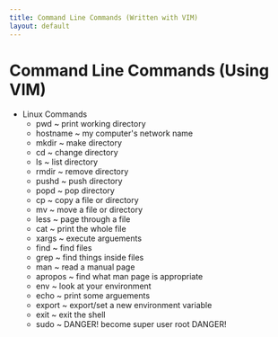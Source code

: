 ```yaml
---
title: Command Line Commands (Written with VIM)
layout: default
---
```


# Command Line Commands (Using VIM)

* Linux Commands
    - pwd
        ~ print working directory
    - hostname
        ~ my computer's network name
    - mkdir
        ~ make directory
    - cd
        ~ change directory
    - ls
        ~ list directory
    - rmdir
	~ remove directory
    - pushd
	~ push directory
    - popd
	~ pop directory
    - cp
	~ copy a file or directory
    - mv
	~ move a file or directory
    - less
	~ page through a file
    - cat
	~ print the whole file
    - xargs
	~ execute arguements
    - find
	~ find files
    - grep
	~ find things inside files
    - man
	~ read a manual page
    - apropos
	~ find what man page is appropriate
    - env
	~ look at your environment
    - echo
	~ print some arguements
    - export
	~ export/set a new environment variable
    - exit
	~ exit the shell
    - sudo
	~ DANGER! become super user root DANGER!
